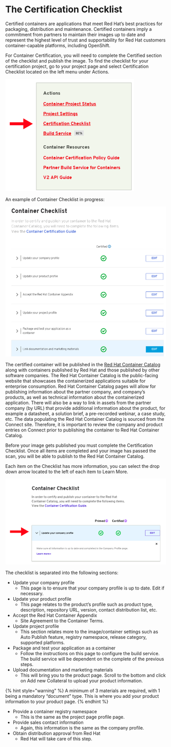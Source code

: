 # The Certification Checklist

Certified containers are applications that meet Red Hat’s best practices for packaging, distribution and maintenance. Certified containers imply a commitment from partners to maintain their images up to date and represent the highest level of trust and supportability for Red Hat customers container-capable platforms, including OpenShift.

For Container Certification, you will need to complete the Certified section of the checklist and publish the image.  To find the checklist for your certification project, go to your project page and select Certification Checklist located on the left menu under Actions.

![](../.gitbook/assets/image%20%281%29.png)

An example of Container Checklist in progress:

![](../.gitbook/assets/chekclist1.png)

The certified container will be published in the [Red Hat Container Catalog](https://access.redhat.com/containers/) along with containers published by Red Hat and those published by other software companies. The Red Hat Container Catalog is the public-facing website that showcases the containerized applications suitable for enterprise consumption. Red Hat Container Catalog pages will allow for publishing information about the partner company, and company’s products, as well as technical information about the containerized application. There will also be a way to link in assets from the partner company \(by URL\) that provide additional information about the product, for example a datasheet, a solution brief, a pre-recorded webinar, a case study, etc. The data populating the Red Hat Container Catalog is sourced from the Connect site. Therefore, it is important to review the company and product entries on Connect prior to publishing the container to Red Hat Container Catalog.

Before your image gets published you must complete the Certification Checklist. Once all items are completed and your image has passed the scan, you will be able to publish to the Red Hat Container Catalog.

Each item on the Checklist has more information, you can select the drop down arrow located to the left of each item to Learn More.

![](../.gitbook/assets/image%20%282%29.png)

The checklist is separated into the following sections:

* Update your company profile
  *  This page is to ensure that your company profile is up to date. Edit if necessary.
* Update your product profile
  * This page relates to the product’s profile such as product type, description, repository URL, version, contact distribution list, etc.
* Accept the Red Hat Container Appendix
  * Site Agreement to the Container Terms.
* Update project profile
  * This section relates more to the image/container settings such as Auto Publish feature, registry namespace, release category, supported platforms.
* Package and test your application as a container
  * Follow the instructions on this page to configure the build service. The build service will be dependent on the complete of the previous steps.
* Upload documentation and marketing materials
  * This will bring you to the product page. Scroll to the bottom and click on Add new Collateral to upload your product information.

{% hint style="warning" %}
A minimum of 3 materials are required, with 1 being a mandatory “document” type. This is where you add your product information to your product page.
{% endhint %}

* Provide a container registry namespace
  * This is the same as the project page profile page.
* Provide sales contact information
  * Again, this information is the same as the company profile.
* Obtain distribution approval from Red Hat
  * Red Hat will take care of this step.

